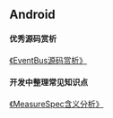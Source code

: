 ## Android

#### 优秀源码赏析

[《EventBus源码赏析》](https://github.com/yibeiliu/Android-NiuBi-Note/blob/master/00_note/01_Android/00_%E4%BC%98%E7%A7%80%E6%BA%90%E7%A0%81%E8%B5%8F%E6%9E%90/EventBus%E6%BA%90%E7%A0%81%E8%B5%8F%E6%9E%90.md)

#### 开发中整理常见知识点

[《MeasureSpec含义分析》](https://github.com/yibeiliu/Android-NiuBi-Note/blob/master/00_note/01_Android/01_%E5%BC%80%E5%8F%91%E4%B8%AD%E6%95%B4%E7%90%86%E5%B8%B8%E8%A7%81%E7%9F%A5%E8%AF%86%E7%82%B9/MeasureSpec%E5%90%AB%E4%B9%89%E5%88%86%E6%9E%90.md)
